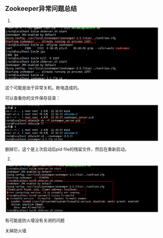 ## Zookeeper异常问题总结



1.

![image-20210822204054656](assets\image-20210822204054656.png)

这个可能是由于异常关机，断电造成的。

可以查看你的文件保存目录：

![image-20210822204143550](assets\image-20210822204143550.png)

删掉它，这个是上次启动后pid file的残留文件，然后在重新启动。



2.

![image-20210822204618365](assets\image-20210822204618365.png)

有可能是防火墙没有关闭的问题

关掉防火墙